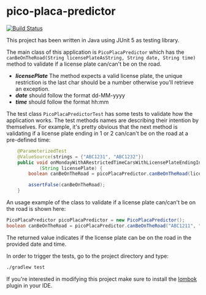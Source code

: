 # pico-placa-predictor

[![Build Status](https://travis-ci.org/enriquezrene/pico-placa-predictor.svg?branch=master)](https://travis-ci.org/enriquezrene/pico-placa-predictor)

This project has been written in Java using JUnit 5 as testing library.

The main class of this application is `PicoPlacaPredictor` which has the `canBeOnTheRoad(String licensePlateAsString, String date, String time)` method to validate if a license plate can/can't be on the road.

- ***licensePlate*** The method expects a valid license plate, the unique restriction is the last char should be a number otherwise you'll retrieve an exception.
- ***date*** should follow the format dd-MM-yyyy
- ***time*** should follow the format hh:mm

The test class `PicoPlacaPredictorTest` has some tests to validate how the application works. 
The test methods names are describing their intention by themselves. For example, it's pretty obvious that the next method is validating
if a license plate ending in 1 or 2 can/can't be on the road at a pre-defined time:

```java
    @ParameterizedTest
    @ValueSource(strings = {"ABC1231", "ABC1232"})
    public void onMondayWithARestrictedTimeCarsWithLicensePlateEndingIn1or2CanNotBeOnTheRoad
            (String licensePlate) {
        boolean canBeOnTheRoad = picoPlacaPredictor.canBeOnTheRoad(licensePlate, mondayDate, restrictedTime);

        assertFalse(canBeOnTheRoad);
    }
```

An usage example of the class to validate if a license plate can/can't be on the road is shown here:

```java
PicoPlacaPredictor picoPlacaPredictor = new PicoPlacaPredictor();
boolean canBeOnTheRoad = picoPlacaPredictor.canBeOnTheRoad("ABC1211", "12-11-2020", "09:21");
```

The returned value indicates if the license plate can be on the road in the provided date and time.

In order to trigger the tests, go to the project directory and type:

```sh
./gradlew test
```

If you're interested in modifying this project make sure to install the [lombok](https://projectlombok.org) plugin in your IDE.
